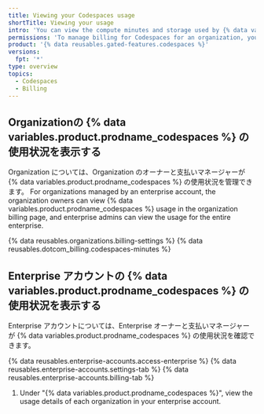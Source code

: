 ```yaml
---
title: Viewing your Codespaces usage
shortTitle: Viewing your usage
intro: 'You can view the compute minutes and storage used by {% data variables.product.prodname_codespaces %}.'
permissions: 'To manage billing for Codespaces for an organization, you must be an organization owner or a billing manager.'
product: '{% data reusables.gated-features.codespaces %}'
versions:
  fpt: '*'
type: overview
topics:
  - Codespaces
  - Billing
---
```


## Organizationの {% data variables.product.prodname_codespaces %} の使用状況を表示する

Organization については、Organization のオーナーと支払いマネージャーが {% data variables.product.prodname_codespaces %} の使用状況を管理できます。 For organizations managed by an enterprise account, the organization owners can view {% data variables.product.prodname_codespaces %} usage in the organization billing page, and enterprise admins can view the usage for the entire enterprise.

{% data reusables.organizations.billing-settings %}
{% data reusables.dotcom_billing.codespaces-minutes %}

## Enterprise アカウントの {% data variables.product.prodname_codespaces %} の使用状況を表示する

Enterprise アカウントについては、Enterprise オーナーと支払いマネージャーが {% data variables.product.prodname_codespaces %} の使用状況を確認できます。

{% data reusables.enterprise-accounts.access-enterprise %}
{% data reusables.enterprise-accounts.settings-tab %}
{% data reusables.enterprise-accounts.billing-tab %}
1. Under "{% data variables.product.prodname_codespaces %}", view the usage details of each organization in your enterprise account.
